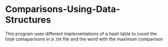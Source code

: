 # Comparisons-Using-Data-Structures
This program uses different implementations of a hash table to count the total comaparisons in a .txt file and the word with the maximum comparison
